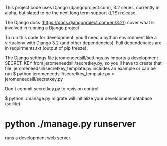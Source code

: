 This project code uses Django (djangoproject.com), 3.2 series, currently in alpha, but slated to be the next long term support (LTS) release.

The Django docs (https://docs.djangoproject.com/en/3.2/) cover what is involved in running a Django project.

To run this code for development, you'll need a python environment like a virtualenv with Django 3.2 (and other dependencies). Full dependencies are in requirments.txt (output of pip freeze).

The Django settings file jeromeneedsill/settings.py imports a development SECRET_KEY from jeromeneedsill/secretkey.py, so you'll have to create that file. jeromeneedsill/secretkey_template.py includes an example or can be run
$ python jeromeneedsill/secretkey_template.py > jeromeneedsill/secretkey.py

Don't commit secretkey.py to revision control.

$ python ./manage.py migrate
will initialize your development database (sqllite)

# python ./manage.py runserver
runs a development web server.